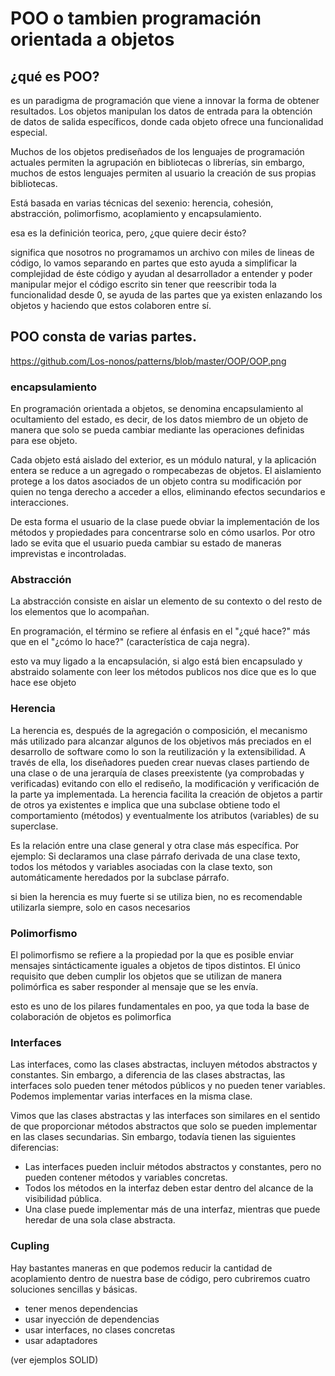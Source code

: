 # POO o tambien programación orientada a objetos

## ¿qué es POO?

es un paradigma de programación que viene a innovar la forma de obtener resultados. Los objetos manipulan los datos de entrada para la obtención de datos de salida específicos, donde cada objeto ofrece una funcionalidad especial.

Muchos de los objetos prediseñados de los lenguajes de programación actuales permiten la agrupación en bibliotecas o librerías, sin embargo, muchos de estos lenguajes permiten al usuario la creación de sus propias bibliotecas.

Está basada en varias técnicas del sexenio: herencia, cohesión, abstracción, polimorfismo, acoplamiento y encapsulamiento.

esa es la definición teorica, pero, ¿que quiere decir ésto?

significa que nosotros no programamos un archivo con miles de lineas de código, lo vamos separando en partes que esto ayuda a simplificar la complejidad de éste código y ayudan al desarrollador a entender y poder manipular mejor el código escrito sin tener que reescribir toda la funcionalidad desde 0, se ayuda de las partes que ya existen enlazando los objetos y haciendo que estos colaboren entre sí.

## POO consta de varias partes.

https://github.com/Los-nonos/patterns/blob/master/OOP/OOP.png

### encapsulamiento

En programación orientada a objetos, se denomina encapsulamiento al ocultamiento del estado, es decir, de los datos miembro de un objeto de manera que solo se pueda cambiar mediante las operaciones definidas para ese objeto.

Cada objeto está aislado del exterior, es un módulo natural, y la aplicación entera se reduce a un agregado o rompecabezas de objetos. El aislamiento protege a los datos asociados de un objeto contra su modificación por quien no tenga derecho a acceder a ellos, eliminando efectos secundarios e interacciones.

De esta forma el usuario de la clase puede obviar la implementación de los métodos y propiedades para concentrarse solo en cómo usarlos. Por otro lado se evita que el usuario pueda cambiar su estado de maneras imprevistas e incontroladas.

### Abstracción

La abstracción consiste en aislar un elemento de su contexto o del resto de los elementos que lo acompañan.

En programación, el término se refiere al énfasis en el "¿qué hace?" más que en el "¿cómo lo hace?" (característica de caja negra).

esto va muy ligado a la encapsulación, si algo está bien encapsulado y abstraido solamente con leer los métodos publicos nos dice que es lo que hace ese objeto

### Herencia

La herencia es, después de la agregación o composición, el mecanismo más utilizado para alcanzar algunos de los objetivos más preciados en el desarrollo de software como lo son la reutilización y la extensibilidad. A través de ella, los diseñadores pueden crear nuevas clases partiendo de una clase o de una jerarquía de clases preexistente (ya comprobadas y verificadas) evitando con ello el rediseño, la modificación y verificación de la parte ya implementada. La herencia facilita la creación de objetos a partir de otros ya existentes e implica que una subclase obtiene todo el comportamiento (métodos) y eventualmente los atributos (variables) de su superclase.

Es la relación entre una clase general y otra clase más específica. Por ejemplo: Si declaramos una clase párrafo derivada de una clase texto, todos los métodos y variables asociadas con la clase texto, son automáticamente heredados por la subclase párrafo.

si bien la herencia es muy fuerte si se utiliza bien, no es recomendable utilizarla siempre, solo en casos necesarios

### Polimorfismo

El polimorfismo se refiere a la propiedad por la que es posible enviar mensajes sintácticamente iguales a objetos de tipos distintos. El único requisito que deben cumplir los objetos que se utilizan de manera polimórfica es saber responder al mensaje que se les envía.

esto es uno de los pilares fundamentales en poo, ya que toda la base de colaboración de objetos es polimorfica

### Interfaces

Las interfaces, como las clases abstractas, incluyen métodos abstractos y constantes. Sin embargo, a diferencia de las clases abstractas, las interfaces solo pueden tener métodos públicos y no pueden tener variables.
Podemos implementar varias interfaces en la misma clase.

Vimos que las clases abstractas y las interfaces son similares en el sentido de que
proporcionar métodos abstractos que solo se pueden implementar en las clases secundarias. Sin embargo, todavía tienen las siguientes diferencias:

- Las interfaces pueden incluir métodos abstractos y constantes, pero no pueden contener métodos y variables concretas.
- Todos los métodos en la interfaz deben estar dentro del alcance de la visibilidad pública.
- Una clase puede implementar más de una interfaz, mientras que puede heredar de una sola clase abstracta.

### Cupling

Hay bastantes maneras en que podemos reducir la cantidad de acoplamiento dentro de nuestra base de código, pero cubriremos cuatro soluciones sencillas y básicas.

- tener menos dependencias
- usar inyección de dependencias
- usar interfaces, no clases concretas
- usar adaptadores

(ver ejemplos SOLID)
